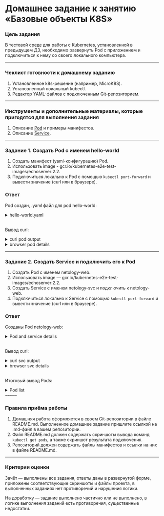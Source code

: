 # Домашнее задание к занятию «Базовые объекты K8S»

### Цель задания

В тестовой среде для работы с Kubernetes, установленной в предыдущем ДЗ, необходимо развернуть Pod с приложением и подключиться к 
нему со своего локального компьютера. 

------

### Чеклист готовности к домашнему заданию

1. Установленное k8s-решение (например, MicroK8S).
2. Установленный локальный kubectl.
3. Редактор YAML-файлов с подключенным Git-репозиторием.

------

### Инструменты и дополнительные материалы, которые пригодятся для выполнения задания

1. Описание [Pod](https://kubernetes.io/docs/concepts/workloads/pods/) и примеры манифестов.
2. Описание [Service](https://kubernetes.io/docs/concepts/services-networking/service/).

------

### Задание 1. Создать Pod с именем hello-world

1. Создать манифест (yaml-конфигурацию) Pod.
2. Использовать image - gcr.io/kubernetes-e2e-test-images/echoserver:2.2.
3. Подключиться локально к Pod с помощью `kubectl port-forward` и вывести значение (curl или в браузере).

### Ответ

Pod создан, .yaml файл для pod hello-world:

<details>
<summary>hello-world.yaml</summary>

```yaml
apiVersion: v1
kind: Pod
metadata:
  name: hello-world
  labels:
    app: app-hello-world
spec:
  containers:
  - name: hello-world
    image: gcr.io/kubernetes-e2e-test-images/echoserver:2.2
    ports:
    - containerPort: 8080
```

```shell
ubuntu@ubuntu-mk8s:~$ microk8s kubectl port-forward pods/hello-world 18080:8080 --address='0.0.0.0'
Forwarding from 0.0.0.0:18080 -> 8080

```

</details>

\
Вывод curl:

<details>
<summary>curl pod output</summary>

```shell
vainoord@vnrd-mypc ~ $ curl http://84.201.175.24:18080/


Hostname: hello-world

Pod Information:
	-no pod information available-

Server values:
	server_version=nginx: 1.12.2 - lua: 10010

Request Information:
	client_address=127.0.0.1
	method=GET
	real path=/
	query=
	request_version=1.1
	request_scheme=http
	request_uri=http://84.201.175.24:8080/

Request Headers:
	accept=*/*  
	host=84.201.175.24:18080  
	user-agent=curl/7.87.0  

Request Body:
	-no body in request-

```

</details>

<details>
<summary>browser pod details</summary>

<img src="assets/scr1.png"
     alt="Dashboard"
     style="float: left; margin-right: 10px; margin-top: 10px;" />

</details>

------

### Задание 2. Создать Service и подключить его к Pod

1. Создать Pod с именем netology-web.
2. Использовать image — gcr.io/kubernetes-e2e-test-images/echoserver:2.2.
3. Создать Service с именем netology-svc и подключить к netology-web.
4. Подключиться локально к Service с помощью `kubectl port-forward` и вывести значение (curl или в браузере).

### Ответ

Созданы Pod netology-web:
<details>
<summary>Pod and service details</summary>
<table>
<tr>
<th>Pod config</th>
<th>Service config</th>
</tr>
<tr>
<td>

```yaml
apiVersion: v1
kind: Pod
metadata:
  labels:
    app: netology-echoserver
  name: netology-web
spec:
  containers:
    - image: gcr.io/kubernetes-e2e-test-images/echoserver:2.2
      name: netology-web
      ports:
        - containerPort: 8080
```

</td>
<td>

```yaml
apiVersion: v1
kind: Service
metadata: 
  name: netology-svc
spec:
  ports:
    - name: svc-netology-web
      port: 8080
  selector:
    app: netology-echoserver
```

</td>
</tr>
</table>

```shell
ubuntu@ubuntu-mk8s:~$ microk8s kubectl port-forward svc/netology-svc 18080:8080 --address="0.0.0.0"
Forwarding from 0.0.0.0:18080 -> 8080

```
</details>

\
Вывод curl:

<details>
<summary> curl svc output</summary>

```shell
vainoord@vnrd-mypc ~ $ curl http://84.201.175.24:18080/      


Hostname: netology-web

Pod Information:
	-no pod information available-

Server values:
	server_version=nginx: 1.12.2 - lua: 10010

Request Information:
	client_address=127.0.0.1
	method=GET
	real path=/
	query=
	request_version=1.1
	request_scheme=http
	request_uri=http://84.201.175.24:8080/

Request Headers:
	accept=*/*  
	host=84.201.175.24:18080  
	user-agent=curl/7.87.0  

Request Body:
	-no body in request-
```

</details>

<details>
<summary>browser svc details</summary>

<img src="assets/scr2.png"
     alt="Dashboard"
     style="float: left; margin-right: 10px; margin-top: 10px;" />

</details>

\
Итоговый вывод Pods:

<details>
<summary>Pod list</summary>

<img src="assets/scr3.png"
     alt="Dashboard"
     style="float: left; margin-right: 10px; margin-top: 10px;" />

</details>
------

### Правила приёма работы

1. Домашняя работа оформляется в своем Git-репозитории в файле README.md. Выполненное домашнее задание пришлите ссылкой на .md-файл 
в вашем репозитории.
2. Файл README.md должен содержать скриншоты вывода команд `kubectl get pods`, а также скриншот результата подключения.
3. Репозиторий должен содержать файлы манифестов и ссылки на них в файле README.md.

------

### Критерии оценки
Зачёт — выполнены все задания, ответы даны в развернутой форме, приложены соответствующие скриншоты и файлы проекта, в выполненных 
заданиях нет противоречий и нарушения логики.

На доработку — задание выполнено частично или не выполнено, в логике выполнения заданий есть противоречия, существенные недостатки.
